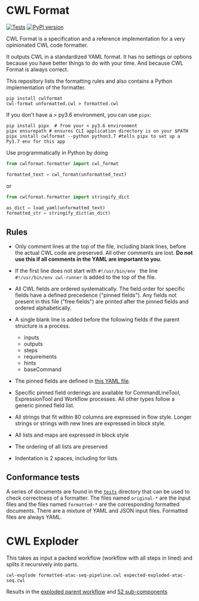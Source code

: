 # CWL Format

[![Tests](https://github.com/rabix/cwl-format/workflows/Tests/badge.svg)](https://github.com/rabix/cwl-format/actions?query=workflow%3ATests)
[![PyPI version](https://badge.fury.io/py/cwlformat.svg)](https://pypi.org/project/cwlformat/)

CWL Format is a specification and a reference implementation for
a very opinionated CWL code formatter.

It outputs CWL in a standardized YAML format. It has no settings or
options because you have better things to do with your time. And because
CWL Format is always correct.

This repository lists the formatting rules and also contains a Python
implementation of the formatter.

```
pip install cwlformat
cwl-format unformatted.cwl > formatted.cwl
```

If you don't have a > py3.6 environment, you can use `pipx`:
```
pip install pipx  # from your < py3.6 environment
pipx ensurepath # ensures CLI application directory is on your $PATH
pipx install cwlformat --python python3.7 #tells pipx to set up a Py3.7 env for this app
```

Use programmatically in Python by doing

```python
from cwlformat.formatter import cwl_format

formatted_text = cwl_format(unformatted_text)
```

or

```python
from cwlformat.formatter import stringify_dict

as_dict = load_yaml(unformatted_text)
formatted_str = stringify_dict(as_dict)
```

## Rules

- Only comment lines at the top of the file, including blank lines,
  before the actual CWL code are preserved. All other comments are lost.
  **Do not use this if all comments in the YAML are important to you**. 

- If the first line does not start with `#!/usr/bin/env ` the line
  `#!/usr/bin/env cwl-runner` is added to the top of the file.

- All CWL fields are ordered systematically. The field order for specific 
  fields have a defined precedence ("pinned fields"). Any fields not 
  present in this file ("free fields") are printed after the pinned fields 
  and ordered alphabetically.

- A single blank line is added before the following fields if the parent 
  structure is a process.
  - inputs
  - outputs
  - steps
  - requirements
  - hints
  - baseCommand

- The pinned fields are defined in [this YAML file][spec]. 

- Specific pinned field orderings are available for CommandLineTool, 
  ExpressionTool and Workflow processes. All other types follow a generic
  pinned field list.
 
- All strings that fit within 80 columns are expressed in flow style.
  Longer strings or strings with new lines are expressed in block style.

- All lists and maps are expressed in block style

- The ordering of all lists are preserved

- Indentation is 2 spaces, including for lists

[spec]: https://raw.githubusercontent.com/rabix/cwl-format/master/cwlformat/keyorder.yml

## Conformance tests

A series of documents are found in the [`tests`][tests] directory that can be used
to check correctness of a formatter. The files named `original-*` are the input files
and the files named `formatted-*` are the corresponding formatted documents. There
are a mixture of YAML and JSON input files. Formatted files are always YAML.

[tests]: https://github.com/rabix/cwl-format/tree/master/tests/cwl


# CWL Exploder

This takes as input a packed workflow (workflow with all steps in lined) and splits it
recursively into parts.

```
cwl-explode formatted-atac-seq-pipeline.cwl expected-exploded-atac-seq.cwl
```

Results in the [exploded parent workflow](https://github.com/rabix/cwl-format/blob/master/tests/cwl/expected-exploded-atac-seq.cwl)
and [52 sub-components](https://github.com/rabix/cwl-format/tree/master/tests/cwl/expected-exploded-atac-seq.cwl.steps)
